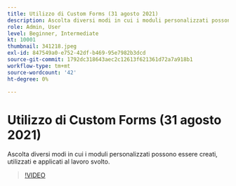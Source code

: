 ```yaml
---
title: Utilizzo di Custom Forms (31 agosto 2021)
description: Ascolta diversi modi in cui i moduli personalizzati possono essere creati, utilizzati e applicati al lavoro svolto.
role: Admin, User
level: Beginner, Intermediate
kt: 10001
thumbnail: 341218.jpeg
exl-id: 847549a0-e752-42df-b469-95e7982b3dcd
source-git-commit: 1792dc318643aec2c12613f621361d72a7a918b1
workflow-type: tm+mt
source-wordcount: '42'
ht-degree: 0%

---
```


# Utilizzo di Custom Forms (31 agosto 2021)

Ascolta diversi modi in cui i moduli personalizzati possono essere creati, utilizzati e applicati al lavoro svolto.

>[!VIDEO](https://video.tv.adobe.com/v/341218/?quality=12&learn=on)
